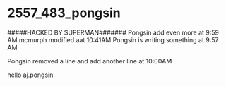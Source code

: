 # 2557_483_pongsin
#####HACKED BY SUPERMAN#######
Pongsin add even more at 9:59 AM
mcmurph modified aat 10:41AM
Pongsin is writing something at 9:57 AM

Pongsin removed a line and add another line at 10:00AM

hello aj.pongsin
